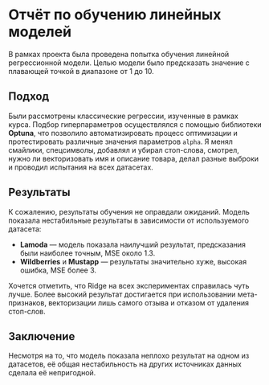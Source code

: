 # Отчёт по обучению линейных моделей

В рамках проекта была проведена попытка обучения линейной регрессионной модели. Целью модели было предсказать значение с плавающей точкой в диапазоне от 1 до 10.

## Подход

Были рассмотрены классические регрессии, изученные в рамках курса. Подбор гиперпараметров осуществлялся с помощью библиотеки **Optuna**, что позволило автоматизировать процесс оптимизации и протестировать различные значения параметров `alpha`. Я менял смайлики, спецсимволы, добавлял и убирал стоп-слова, смотрел, нужно ли векторизовать имя и описание товара, делал разные выброки и проводил испытания на всех датасетах. 

## Результаты

К сожалению, результаты обучения не оправдали ожиданий. Модель показала нестабильные результаты в зависимости от используемого датасета:

- **Lamoda** — модель показала наилучший результат, предсказания были наиболее точным, MSE около 1.3.
- **Wildberries** и **Mustapp** — результаты значительно хуже, высокая ошибка, MSE более 3.

Хочется отметить, что Ridge на всех экспериментах справилась чуть лучше. Более высокий результат достигается при использовании мета-признаков, векторизации лишь самого отзыва и отказом от удаления стоп-слов.

## Заключение

Несмотря на то, что модель показала неплохо результат на одном из датасетов, её общая нестабильность на других источниках данных сделала её непригодной. 